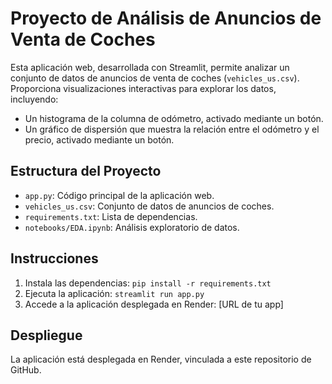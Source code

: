 # Proyecto de Análisis de Anuncios de Venta de Coches

Esta aplicación web, desarrollada con Streamlit, permite analizar un conjunto de datos de anuncios de venta de coches (`vehicles_us.csv`). Proporciona visualizaciones interactivas para explorar los datos, incluyendo:

- Un histograma de la columna de odómetro, activado mediante un botón.
- Un gráfico de dispersión que muestra la relación entre el odómetro y el precio, activado mediante un botón.

## Estructura del Proyecto
- `app.py`: Código principal de la aplicación web.
- `vehicles_us.csv`: Conjunto de datos de anuncios de coches.
- `requirements.txt`: Lista de dependencias.
- `notebooks/EDA.ipynb`: Análisis exploratorio de datos.

## Instrucciones
1. Instala las dependencias: `pip install -r requirements.txt`
2. Ejecuta la aplicación: `streamlit run app.py`
3. Accede a la aplicación desplegada en Render: [URL de tu app]

## Despliegue
La aplicación está desplegada en Render, vinculada a este repositorio de GitHub.